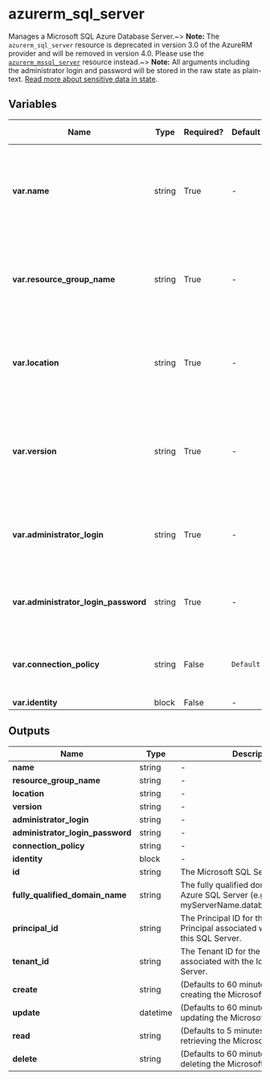 # azurerm_sql_server

Manages a Microsoft SQL Azure Database Server.~> **Note:** The `azurerm_sql_server` resource is deprecated in version 3.0 of the AzureRM provider and will be removed in version 4.0. Please use the [`azurerm_mssql_server`](https://registry.terraform.io/providers/hashicorp/azurerm/latest/docs/resources/mssql_server) resource instead.~> **Note:** All arguments including the administrator login and password will be stored in the raw state as plain-text. [Read more about sensitive data in state](https://www.terraform.io/language/state/sensitive-data).

## Variables

| Name | Type | Required? | Default  | possible values | Description |
| ---- | ---- | --------- | -------- | ----------- | ----------- |
| **var.name** | string | True | -  |  -  | The name of the Microsoft SQL Server. This needs to be globally unique within Azure. Changing this forces a new resource to be created. | 
| **var.resource_group_name** | string | True | -  |  -  | The name of the resource group in which to create the Microsoft SQL Server. Changing this forces a new resource to be created. | 
| **var.location** | string | True | -  |  -  | Specifies the supported Azure location where the resource exists. Changing this forces a new resource to be created. | 
| **var.version** | string | True | -  |  -  | The version for the new server. Valid values are: 2.0 (for v11 server) and 12.0 (for v12 server). Changing this forces a new resource to be created. | 
| **var.administrator_login** | string | True | -  |  -  | The administrator login name for the new server. Changing this forces a new resource to be created. | 
| **var.administrator_login_password** | string | True | -  |  -  | The password associated with the `administrator_login` user. Needs to comply with Azure's [Password Policy](https://msdn.microsoft.com/library/ms161959.aspx) | 
| **var.connection_policy** | string | False | `Default`  |  `Default`, `Proxy`, `Redirect`  | The connection policy the server will use. Possible values are `Default`, `Proxy`, and `Redirect`. Defaults to `Default`. | 
| **var.identity** | block | False | -  |  -  | An `identity` block. | 



## Outputs

| Name | Type | Description |
| ---- | ---- | --------- | 
| **name** | string  | - | 
| **resource_group_name** | string  | - | 
| **location** | string  | - | 
| **version** | string  | - | 
| **administrator_login** | string  | - | 
| **administrator_login_password** | string  | - | 
| **connection_policy** | string  | - | 
| **identity** | block  | - | 
| **id** | string  | The Microsoft SQL Server ID. | 
| **fully_qualified_domain_name** | string  | The fully qualified domain name of the Azure SQL Server (e.g. myServerName.database.windows.net) | 
| **principal_id** | string  | The Principal ID for the Service Principal associated with the Identity of this SQL Server. | 
| **tenant_id** | string  | The Tenant ID for the Service Principal associated with the Identity of this SQL Server. | 
| **create** | string  | (Defaults to 60 minutes) Used when creating the Microsoft SQL Server. | 
| **update** | datetime  | (Defaults to 60 minutes) Used when updating the Microsoft SQL Server. | 
| **read** | string  | (Defaults to 5 minutes) Used when retrieving the Microsoft SQL Server. | 
| **delete** | string  | (Defaults to 60 minutes) Used when deleting the Microsoft SQL Server. | 